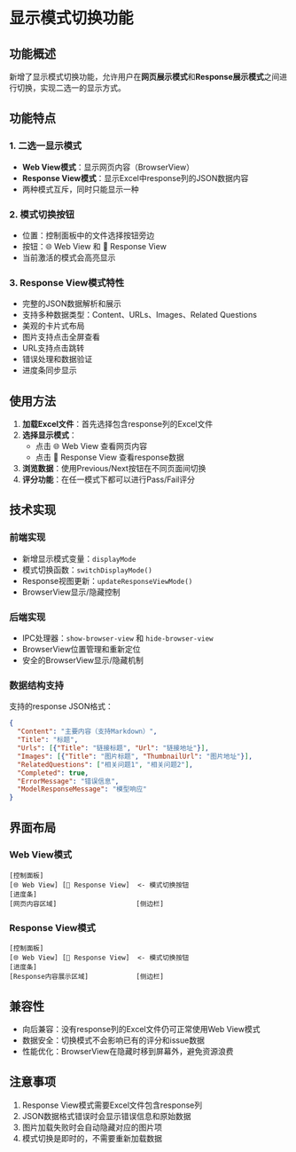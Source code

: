 # 显示模式切换功能

## 功能概述

新增了显示模式切换功能，允许用户在**网页展示模式**和**Response展示模式**之间进行切换，实现二选一的显示方式。

## 功能特点

### 1. 二选一显示模式
- **Web View模式**：显示网页内容（BrowserView）
- **Response View模式**：显示Excel中response列的JSON数据内容
- 两种模式互斥，同时只能显示一种

### 2. 模式切换按钮
- 位置：控制面板中的文件选择按钮旁边
- 按钮：🌐 Web View 和 📄 Response View
- 当前激活的模式会高亮显示

### 3. Response View模式特性
- 完整的JSON数据解析和展示
- 支持多种数据类型：Content、URLs、Images、Related Questions
- 美观的卡片式布局
- 图片支持点击全屏查看
- URL支持点击跳转
- 错误处理和数据验证
- 进度条同步显示

## 使用方法

1. **加载Excel文件**：首先选择包含response列的Excel文件
2. **选择显示模式**：
   - 点击 🌐 Web View 查看网页内容
   - 点击 📄 Response View 查看response数据
3. **浏览数据**：使用Previous/Next按钮在不同页面间切换
4. **评分功能**：在任一模式下都可以进行Pass/Fail评分

## 技术实现

### 前端实现
- 新增显示模式变量：`displayMode`
- 模式切换函数：`switchDisplayMode()`
- Response视图更新：`updateResponseViewMode()`
- BrowserView显示/隐藏控制

### 后端实现
- IPC处理器：`show-browser-view` 和 `hide-browser-view`
- BrowserView位置管理和重新定位
- 安全的BrowserView显示/隐藏机制

### 数据结构支持
支持的response JSON格式：
```json
{
  "Content": "主要内容（支持Markdown）",
  "Title": "标题",
  "Urls": [{"Title": "链接标题", "Url": "链接地址"}],
  "Images": [{"Title": "图片标题", "ThumbnailUrl": "图片地址"}],
  "RelatedQuestions": ["相关问题1", "相关问题2"],
  "Completed": true,
  "ErrorMessage": "错误信息",
  "ModelResponseMessage": "模型响应"
}
```

## 界面布局

### Web View模式
```
[控制面板]
[🌐 Web View] [📄 Response View]  <- 模式切换按钮
[进度条]
[网页内容区域]                    [侧边栏]
```

### Response View模式
```
[控制面板]
[🌐 Web View] [📄 Response View]  <- 模式切换按钮
[进度条]
[Response内容展示区域]            [侧边栏]
```

## 兼容性

- 向后兼容：没有response列的Excel文件仍可正常使用Web View模式
- 数据安全：切换模式不会影响已有的评分和issue数据
- 性能优化：BrowserView在隐藏时移到屏幕外，避免资源浪费

## 注意事项

1. Response View模式需要Excel文件包含response列
2. JSON数据格式错误时会显示错误信息和原始数据
3. 图片加载失败时会自动隐藏对应的图片项
4. 模式切换是即时的，不需要重新加载数据 
